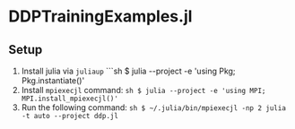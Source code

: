 # DDPTrainingExamples.jl

## Setup

1. Install julia via `juliaup`
        ```sh
        $ julia --project -e 'using Pkg; Pkg.instantiate()'
1. Install `mpiexecjl` command:
        ```sh
        $ julia --project -e 'using MPI; MPI.install_mpiexecjl()'
        ```
1. Run the following command:
        ```sh
        $ ~/.julia/bin/mpiexecjl -np 2 julia -t auto --project ddp.jl
        ```
